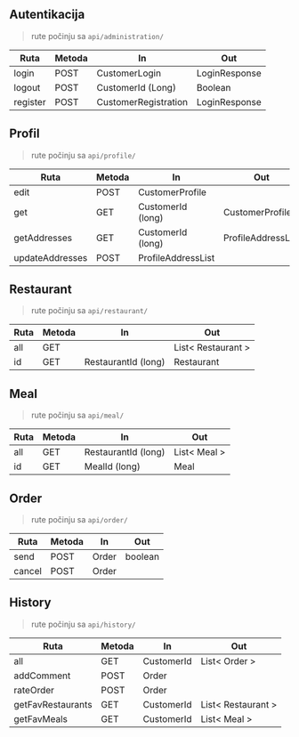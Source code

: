 ## Autentikacija
> rute počinju sa `api/administration/`

| Ruta     | Metoda | In                   | Out           |
|----------|--------|----------------------|---------------|
| login    | POST   | CustomerLogin        | LoginResponse |
| logout   | POST   | CustomerId (Long)    | Boolean       |
| register | POST   | CustomerRegistration | LoginResponse |


## Profil
> rute počinju sa `api/profile/`

| Ruta            | Metoda | In                 | Out                |
|-----------------|--------|--------------------|--------------------|
| edit            | POST   | CustomerProfile    |                    |
| get             | GET    | CustomerId (long)  | CustomerProfile    |
| getAddresses    | GET    | CustomerId (long)  | ProfileAddressList |
| updateAddresses | POST   | ProfileAddressList |                    |

## Restaurant
> rute počinju sa `api/restaurant/`

| Ruta | Metoda | In                  | Out                |
|------|--------|---------------------|--------------------|
| all  | GET    |                     | List< Restaurant > |
| id   | GET    | RestaurantId (long) | Restaurant         |


## Meal
> rute počinju sa `api/meal/`

| Ruta | Metoda | In                  | Out          |
|------|--------|---------------------|--------------|
| all  | GET    | RestaurantId (long) | List< Meal > |
| id   | GET    | MealId (long)       | Meal         |


## Order
> rute počinju sa `api/order/`

| Ruta   | Metoda | In    | Out     |
|--------|--------|-------|---------|
| send   | POST   | Order | boolean |
| cancel | POST   | Order |         |


## History
> rute počinju sa `api/history/`

| Ruta              | Metoda | In         | Out                |
|-------------------|--------|------------|--------------------|
| all               | GET    | CustomerId | List< Order >      |
| addComment        | POST   | Order      |                    |
| rateOrder         | POST   | Order      |                    |
| getFavRestaurants | GET    | CustomerId | List< Restaurant > |
| getFavMeals       | GET    | CustomerId | List< Meal >       |